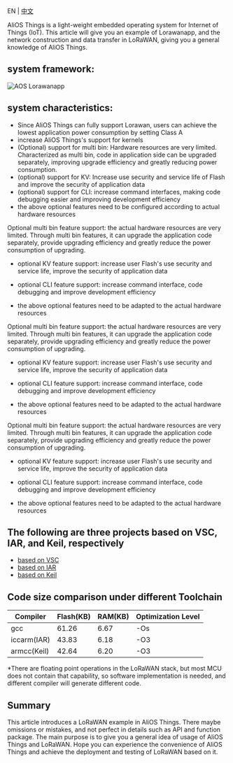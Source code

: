 EN | [中文](AliOS-Things-lorawanapp.zh)

AliOS Things is a light-weight embedded operating system for Internet of Things (IoT). This article will give you an example of Lorawanapp, and the network construction and data transfer in LoRaWAN, giving you a general knowledge of AliOS Things.

## system framework:

![AOS Lorawanapp](https://img.alicdn.com/tfs/TB1ltoUm26H8KJjy0FjXXaXepXa-1126-405.png)

## system characteristics:

-  Since AliOS Things can fully support Lorawan, users can achieve the lowest application power consumption by setting Class A
- increase AliOS Things's support for kernels
- (Optional) support for multi bin: Hardware resources are very limited. Characterized as multi bin, code in application side can be upgraded separately, improving upgrade efficiency and greatly reducing power consumption.
- (optional) support for KV: Increase use security and service life of Flash and improve the security of application data
- (optional) support for CLI: increase command interfaces, making code debugging easier and improving development efficiency
- the above optional features need to be configured according to actual hardware resources

Optional multi bin feature support: the actual hardware resources are very limited. Through multi bin features, it can upgrade the application code separately, provide upgrading efficiency and greatly reduce the power consumption of upgrading.

- optional KV feature support: increase user Flash's use security and service life, improve the security of application data

- optional CLI feature support: increase command interface, code debugging and improve development efficiency

- the above optional features need to be adapted to the actual hardware resources

Optional multi bin feature support: the actual hardware resources are very limited. Through multi bin features, it can upgrade the application code separately, provide upgrading efficiency and greatly reduce the power consumption of upgrading.

- optional KV feature support: increase user Flash's use security and service life, improve the security of application data

- optional CLI feature support: increase command interface, code debugging and improve development efficiency

- the above optional features need to be adapted to the actual hardware resources

Optional multi bin feature support: the actual hardware resources are very limited. Through multi bin features, it can upgrade the application code separately, provide upgrading efficiency and greatly reduce the power consumption of upgrading.

- optional KV feature support: increase user Flash's use security and service life, improve the security of application data

- optional CLI feature support: increase command interface, code debugging and improve development efficiency

- the above optional features need to be adapted to the actual hardware resources

## The following are three projects based on VSC, IAR, and Keil, respectively

- [based on VSC](AliOS-Things-lorawanapp-@VSC)
- [based on IAR](AliOS-Things-lorawanapp-@IAR)
- [based on Keil](AliOS-Things-lorawanapp-@Keil)

## Code size comparison under different Toolchain

| Compiler    | Flash(KB) | RAM(KB) | Optimization Level |
| ----------- | --------- | ------- | ------------------ |
| gcc         | 61.26     | 6.67    | -Os                |
| iccarm(IAR) | 43.83     | 6.18    | -O3                |
| armcc(Keil) | 42.64     | 6.20    | -O3                |

*There are floating point operations in the LoRaWAN stack, but most MCU does not contain that capability, so software implementation is needed, and different compiler will generate different code.

## Summary

This article introduces a LoRaWAN example in AliOS Things. There maybe omissions or mistakes, and not perfect in details such as API and function package. The main purpose is to give you a general idea of usage of AliOS Things and LoRaWAN. Hope you can experience the convenience of AliOS Things and achieve the deployment and testing of LoRaWAN based on it.

